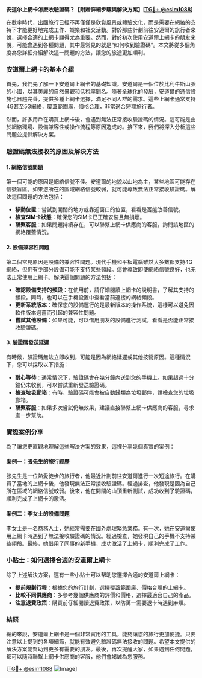 **安道尔上網卡怎麽收驗證碼？【附贈詳細步驟與解決方案】[[TG💪+ @esim1088](https://t.me/s/esim1088)]**

在數字時代，出國旅行已經不再僅僅是欣賞風景或體驗文化，而是需要在網絡的支持下才能更好地完成工作、娛樂和社交活動。對於那些計劃前往安道爾的旅行者來說，選擇合適的上網卡顯得尤為重要。然而，對於初次使用安道爾上網卡的朋友來說，可能會遇到各種問題，其中最常見的就是“如何收到驗證碼”。本文將從多個角度為您詳細介紹解決這一問題的方法，讓您的旅途更加順利。

### 安道爾上網卡的基本介紹

首先，我們先了解一下安道爾上網卡的基礎知識。安道爾是一個位於比利牛斯山脈的小國，以其美麗的自然景觀和低稅率聞名。隨著全球化的發展，安道爾的通信設施也日趨完善，提供多種上網卡選擇，滿足不同人群的需求。這些上網卡通常支持4G甚至5G網絡，覆蓋範圍廣，價格合理，非常適合短期旅行者。

然而，許多用戶在購買上網卡後，會遇到無法正常接收驗證碼的情況。這可能是由於網絡環境、設備兼容性或操作流程等原因造成的。接下來，我們將深入分析這些問題並提供解決方案。

### 驗證碼無法接收的原因及解決方法

#### 1. 網絡信號問題

第一個可能的原因是網絡信號不佳。安道爾的地貌以山地為主，某些地區可能存在信號盲區。如果您所在的區域網絡信號較弱，就可能導致無法正常接收驗證碼。解決這個問題的方法包括：

- **移動位置**：嘗試到開闊的地方或靠近窗口的位置，看看是否能改善信號。
- **檢查SIM卡狀態**：確保您的SIM卡已正確安裝且無損壞。
- **聯繫客服**：如果問題持續存在，可以聯繫上網卡供應商的客服，詢問該地區的網絡覆蓋情況。

#### 2. 設備兼容性問題

第二個常見原因是設備的兼容性問題。現代手機和平板電腦雖然大多數都支持4G網絡，但仍有少部分設備可能不支持某些頻段。這會導致即使網絡信號良好，也无法正常使用上網卡。解決這個問題的方法包括：

- **確認設備支持的頻段**：在使用前，請仔細閱讀上網卡的說明書，了解其支持的頻段。同時，也可以在手機設置中查看當前連接的網絡頻段。
- **更新系統版本**：確保您的設備運行的是最新版本的操作系統，這樣可以避免因軟件版本過舊而引起的兼容性問題。
- **嘗試其他設備**：如果可能，可以借用朋友的設備進行測試，看看是否能正常接收驗證碼。

#### 3. 驗證碼發送延遲

有時候，驗證碼無法立即收到，可能是因為網絡延遲或其他技術原因。這種情況下，您可以採取以下措施：

- **耐心等待**：通常情況下，驗證碼會在幾分鐘內送到您的手機上。如果超過十分鐘仍未收到，可以嘗試重新發送驗證碼。
- **檢查垃圾郵箱**：有時，驗證碼可能會被自動歸類為垃圾郵件，請檢查您的垃圾郵箱。
- **聯繫客服**：如果多次嘗試仍無效果，建議直接聯繫上網卡供應商的客服，尋求進一步幫助。

### 實際案例分享

為了讓您更直觀地理解這些解決方案的效果，這裡分享幾個真實的案例：

#### 案例一：張先生的旅行經歷

张先生是一位熱愛徒步的旅行者，他最近計劃前往安道爾進行一次短途旅行。在購買了當地的上網卡後，他發現無法正常接收驗證碼。經過排查，他發現是因為自己所在區域的網絡信號較弱。後來，他在開闊的山頂重新測試，成功收到了驗證碼，順利完成了上網卡的激活。

#### 案例二：李女士的設備問題

李女士是一名商務人士，她經常需要在國外處理緊急業務。有一次，她在安道爾使用上網卡時遇到了無法接收驗證碼的情況。經過檢查，她發現自己的手機不支持某些頻段。最終，她借用了同事的新手機，成功激活了上網卡，順利完成了工作。

### 小貼士：如何選擇合適的安道爾上網卡

除了上述解決方案，還有一些小貼士可以帮助您選擇合適的安道爾上網卡：

- **提前規劃行程**：根據您的旅行計劃，選擇覆蓋範圍廣、價格合理的上網卡。
- **比較不同供應商**：多參考幾個供應商的評價和價格，選擇最適合自己的產品。
- **注意退費政策**：購買前仔細閱讀退費政策，以防萬一需要退卡時遇到麻煩。

### 結語

總的來說，安道爾上網卡是一個非常實用的工具，能夠讓您的旅行更加便捷。只要注意以上提到的各項細節，就能有效避免驗證碼無法接收的問題。希望本文提供的解決方案能幫助到更多有需要的朋友。最後，再次提醒大家，如果遇到任何問題，都可以隨時聯繫上網卡供應商的客服，他們會竭誠為您服務。

[[TG💪+ @esim1088](https://t.me/s/esim1088) ![Image](https://i.postimg.cc/4NQfJmqS/Snipaste-2025-05-13-00-14-12.png)]